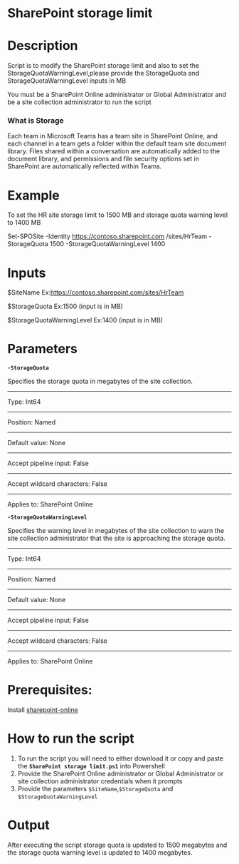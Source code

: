 # SharePoint storage limit

# Description

Script is to modify the SharePoint storage limit and also to set the StorageQuotaWarningLevel,please provide the StorageQuota and StorageQuotaWarningLevel inputs in MB

You must be a SharePoint Online administrator or Global Administrator and be a site collection administrator to run the script

### What is Storage

Each team in Microsoft Teams has a team site in SharePoint Online, and each channel in a team gets a folder within the default team site document library. Files shared within a conversation are automatically added to the document library, and permissions and file security options set in SharePoint are automatically reflected within Teams.

# Example 

 To set the HR site storage limit to 1500 MB and storage quota warning level to 1400 MB 

 Set-SPOSite -Identity https://contoso.sharepoint.com /sites/HrTeam -StorageQuota 1500 -StorageQuotaWarningLevel 1400

# Inputs

 $SiteName Ex:https://contoso.sharepoint.com/sites/HrTeam
 
 $StorageQuota Ex:1500 (input is in MB)
 
 $StorageQuotaWarningLevel Ex:1400 (input is in MB)
 
# Parameters

**`-StorageQuota`**

Specifies the storage quota in megabytes of the site collection.
- - -
Type:	Int64
- - -
Position:	Named
- - -
Default value:	None
- - -
Accept pipeline input:	False
- - -
Accept wildcard characters:	False
- - -
Applies to:	SharePoint Online


**`-StorageQuotaWarningLevel`**

Specifies the warning level in megabytes of the site collection to warn the site collection administrator that the site is approaching the storage quota.
- - -
Type:	Int64
- - -
Position:	Named
- - -
Default value:	None
- - -
Accept pipeline input:	False
- - -
Accept wildcard characters:	False
- - -
Applies to:	SharePoint Online
 
# Prerequisites:

 Install [sharepoint-online](https://docs.microsoft.com/en-us/powershell/sharepoint/sharepoint-online/connect-sharepoint-online?view=sharepoint-ps)

# How to run the script

1. To run the script you will need to either download it or copy and paste the **`SharePoint storage limit.ps1`** into Powershell
2. Provide the SharePoint Online administrator or Global Administrator or site collection administrator credentials when it prompts
3. Provide the parameters `$SiteName`,`$StorageQuota` and `$StorageQuotaWarningLevel`

# Output

 After executing the script storage quota is updated to 1500 megabytes and the storage quota warning level is updated to 1400 megabytes.
